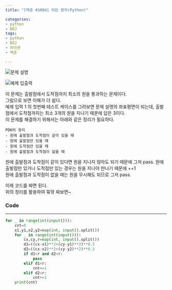 ```yaml
---
title: "[백준 #1004] 어린 왕자(Python)"

categories:
- python
- BOJ
tags:
- python
- BOJ
- 파이썬
- 백준

---
```


![문제 설명](https://user-images.githubusercontent.com/37354733/74215074-2f1df100-4ce3-11ea-9b4b-bfd5bb59310f.png)

![예제 입출력](https://user-images.githubusercontent.com/37354733/74215083-3644ff00-4ce3-11ea-9755-2e02c05e4275.png)

이 문제는 출발점에서 도착점까지 최소의 원을 통과하는 문제이다.  
그림으로 보면 이해가 더 쉽다.  
예제 입력 1 의 첫번째 테스트 케이스를 그려보면 문제 설명의 좌표평면이 되는데, 출발점에서 도착점까지는 최소 3개의 원을 지나기 때문에 답은 3이다.  
이 문제를 해결하기 위해서는 아래와 같은 정리가 필요하다.
```
PDH의 정리
- 원에 출발점과 도착점이 같이 있을 때
- 원에 출발점만 있을 때
- 원에 도착점만 있을 때
- 원에 출발점과 도착점이 없을 때
```
원에 출발점과 도착점이 같이 있다면 원을 지나지 않아도 되기 때문에 그저 pass.
원에 출발점만 있거나 도착점만 있는 경우는 원을 지나야 만나기 때문에 ++1  
원에 출발점과 도착점이 없을 때는 원을 무시해도 되므로 그저 pass.

이제 코드를 짜면 된다.  
위의 정리를 활용하여 뚞딲 짜보면~

### Code
- - -
``` python
for _ in range(int(input())):
    cnt=0
    x1,y1,x2,y2=map(int, input().split())
    for _ in range(int(input())):
        cx,cy,r=map(int, input().split())
        d1=((cx-x1)**2+(cy-y1)**2)**0.5
        d2=((cx-x2)**2+(cy-y2)**2)**0.5
        if d1<r and d2<r:
            pass
        elif d1<r:
            cnt+=1
        elif d2<r:
            cnt+=1
    print(cnt)

```
